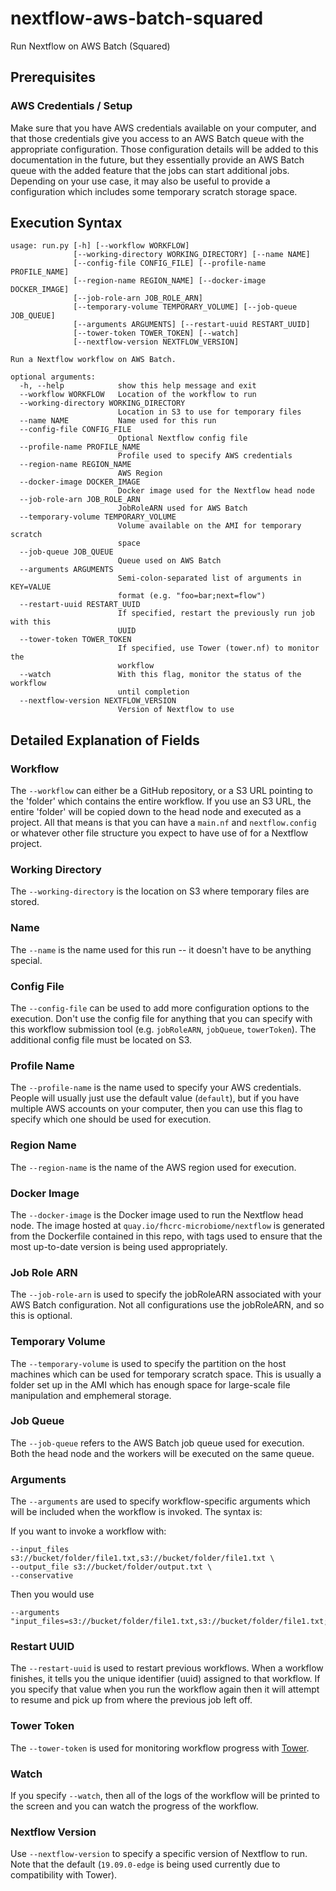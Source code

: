 # nextflow-aws-batch-squared
Run Nextflow on AWS Batch (Squared)

## Prerequisites

### AWS Credentials / Setup

Make sure that you have AWS credentials available on your computer,
and that those credentials give you access to an AWS Batch queue with
the appropriate configuration. Those configuration details will be
added to this documentation in the future, but they essentially provide
an AWS Batch queue with the added feature that the jobs can start
additional jobs. Depending on your use case, it may also be useful
to provide a configuration which includes some temporary scratch storage
space.

## Execution Syntax

```
usage: run.py [-h] [--workflow WORKFLOW]
              [--working-directory WORKING_DIRECTORY] [--name NAME]
              [--config-file CONFIG_FILE] [--profile-name PROFILE_NAME]
              [--region-name REGION_NAME] [--docker-image DOCKER_IMAGE]
              [--job-role-arn JOB_ROLE_ARN]
              [--temporary-volume TEMPORARY_VOLUME] [--job-queue JOB_QUEUE]
              [--arguments ARGUMENTS] [--restart-uuid RESTART_UUID]
              [--tower-token TOWER_TOKEN] [--watch]
              [--nextflow-version NEXTFLOW_VERSION]

Run a Nextflow workflow on AWS Batch.

optional arguments:
  -h, --help            show this help message and exit
  --workflow WORKFLOW   Location of the workflow to run
  --working-directory WORKING_DIRECTORY
                        Location in S3 to use for temporary files
  --name NAME           Name used for this run
  --config-file CONFIG_FILE
                        Optional Nextflow config file
  --profile-name PROFILE_NAME
                        Profile used to specify AWS credentials
  --region-name REGION_NAME
                        AWS Region
  --docker-image DOCKER_IMAGE
                        Docker image used for the Nextflow head node
  --job-role-arn JOB_ROLE_ARN
                        JobRoleARN used for AWS Batch
  --temporary-volume TEMPORARY_VOLUME
                        Volume available on the AMI for temporary scratch
                        space
  --job-queue JOB_QUEUE
                        Queue used on AWS Batch
  --arguments ARGUMENTS
                        Semi-colon-separated list of arguments in KEY=VALUE
                        format (e.g. "foo=bar;next=flow")
  --restart-uuid RESTART_UUID
                        If specified, restart the previously run job with this
                        UUID
  --tower-token TOWER_TOKEN
                        If specified, use Tower (tower.nf) to monitor the
                        workflow
  --watch               With this flag, monitor the status of the workflow
                        until completion
  --nextflow-version NEXTFLOW_VERSION
                        Version of Nextflow to use
```

## Detailed Explanation of Fields

### Workflow

The `--workflow` can either be a GitHub repository, or a S3 URL pointing to the 
'folder' which contains the entire workflow. If you use an S3 URL, the entire
'folder' will be copied down to the head node and executed as a project. All
that means is that you can have a `main.nf` and `nextflow.config` or whatever
other file structure you expect to have use of for a Nextflow project.

### Working Directory

The `--working-directory` is the location on S3 where temporary files are stored.

### Name

The `--name` is the name used for this run -- it doesn't have to be anything special.

### Config File

The `--config-file` can be used to add more configuration options to the execution.
Don't use the config file for anything that you can specify with this workflow
submission tool (e.g. `jobRoleARN`, `jobQueue`, `towerToken`). The additional config
file must be located on S3.

### Profile Name

The `--profile-name` is the name used to specify your AWS credentials. People
will usually just use the default value (`default`), but if you have multiple
AWS accounts on your computer, then you can use this flag to specify which one
should be used for execution.

### Region Name

The `--region-name` is the name of the AWS region used for execution.

### Docker Image

The `--docker-image` is the Docker image used to run the Nextflow head node. The
image hosted at `quay.io/fhcrc-microbiome/nextflow` is generated from the Dockerfile
contained in this repo, with tags used to ensure that the most up-to-date version
is being used appropriately.

### Job Role ARN

The `--job-role-arn` is used to specify the jobRoleARN associated with your AWS Batch
configuration. Not all configurations use the jobRoleARN, and so this is optional.

### Temporary Volume

The `--temporary-volume` is used to specify the partition on the host machines
which can be used for temporary scratch space. This is usually a folder set up
in the AMI which has enough space for large-scale file manipulation and emphemeral
storage.

### Job Queue

The `--job-queue` refers to the AWS Batch job queue used for execution. Both the head
node and the workers will be executed on the same queue.

### Arguments

The `--arguments` are used to specify workflow-specific arguments which will be
included when the workflow is invoked. The syntax is:

If you want to invoke a workflow with:

```
--input_files s3://bucket/folder/file1.txt,s3://bucket/folder/file1.txt \
--output_file s3://bucket/folder/output.txt \
--conservative
```

Then you would use

```
--arguments "input_files=s3://bucket/folder/file1.txt,s3://bucket/folder/file1.txt;output_file=s3://bucket/folder/output.txt;conservative"
```

### Restart UUID

The `--restart-uuid` is used to restart previous workflows. When a workflow finishes, 
it tells you the unique identifier (uuid) assigned to that workflow. If you specify
that value when you run the workflow again then it will attempt to resume and pick
up from where the previous job left off.

### Tower Token

The `--tower-token` is used for monitoring workflow progress with [Tower](tower.nf).

### Watch

If you specify `--watch`, then all of the logs of the workflow will be printed to
the screen and you can watch the progress of the workflow.

### Nextflow Version

Use `--nextflow-version` to specify a specific version of Nextflow to run. Note that
the default (`19.09.0-edge` is being used currently due to compatibility with Tower).
